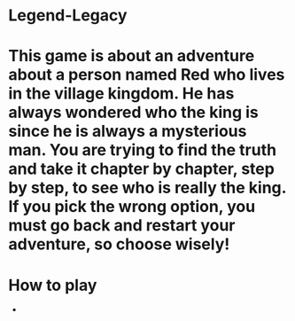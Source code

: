 # Legend-Legacy

# This game is about an adventure about a person named Red who lives in the village kingdom. He has always wondered who the king is since he is always a mysterious man. You are trying to find the truth and take it chapter by chapter, step by step, to see who is really the king. If you pick the wrong option, you must go back and restart your adventure, so choose wisely!

# How to play
*
